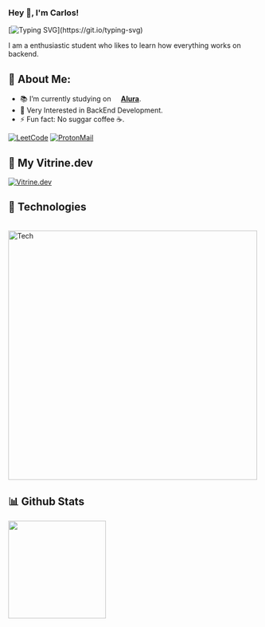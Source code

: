 ### Hey 👋, I'm Carlos!

[![Typing SVG](https://readme-typing-svg.demolab.com?font=Fira+Code&pause=1000&color=52C800&width=435&lines=Backend+Developer.)](https://git.io/typing-svg)

I am a enthusiastic student who likes to learn how everything works on backend.

<a id="about-me"></a>
## 🧐 About Me:
- 📚 I’m currently studying on <img height="12" width="12" src="https://i.ibb.co/9VWYSqw/rounded-in-photoretrica.png"> [**Alura**](https://www.alura.com.br/).
- 📝 Very Interested in BackEnd Development.
- ⚡ Fun fact: No suggar coffee ☕️.

[![LeetCode](https://img.shields.io/badge/-LeetCode-FFA116?style=for-the-badge&logo=LeetCode&logoColor=black)](https://leetcode.com/end223/) [![ProtonMail](https://img.shields.io/badge/ProtonMail-8B89CC?style=for-the-badge&logo=protonmail&logoColor=white)](mailto:cutegothvampire@proton.me)

<a id="Vitrine.dev"></a>
## 🌌 My Vitrine.dev 

[![Vitrine.dev](https://i.ibb.co/HnX32mz/188927548-c627858f-5e22-4373-b6fc-f9bd26c5195f.png)](https://cursos.alura.com.br/vitrinedev/end223)

<a id="Technologies"></a>
## 🔨 Technologies
<div style="display: inline_block"><br>
  <img align="center" alt="Tech" width="500" src="https://i.ibb.co/Cm4vxWL/ok.png">

</div>

<a id="github-stats"></a>

## 📊 Github Stats
<img src="https://github-readme-stats.vercel.app/api/top-langs/?username=end223&theme=merko" height="196">
